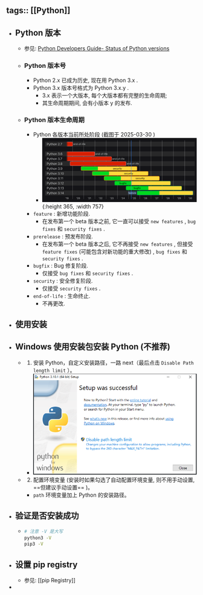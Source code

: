tags:: [[Python]]
---

- ## Python 版本
	- 参见: [Python Developers Guide- Status of Python versions](https://devguide.python.org/versions)
	- ### Python 版本号
		- Python 2.x 已成为历史, 现在用 Python 3.x .
		- Python 3.x  版本号格式为 Python 3.x.y .
			- 3.x 表示一个大版本, 每个大版本都有完整的生命周期;
			- 其生命周期期间, 会有小版本 y 的发布.
	- ### Python 版本生命周期
		- Python 各版本当前所处阶段 (截图于 2025-03-30 )
			- ![image.png](../assets/image_1743274021197_0.png){:height 365, :width 757}
		- `feature` : 新增功能阶段.
			- 在发布第一个 beta 版本之前, 它一直可以接受 `new features` , `bug fixes` 和 `security fixes` .
		- `prerelease` : 预发布阶段.
			- 在发布第一个 beta 版本之后, 它不再接受 `new features` , 但接受 `feature fixes` (可能包含对新功能的重大修改) , `bug fixes` 和 `security fixes` .
		- `bugfix` : Bug 修复阶段.
			- 仅接受 `bug fixes` 和 `security fixes` .
		- `security` : 安全修复阶段.
			- 仅接受 `security fixes` .
		- `end-of-life` : 生命终止.
			- 不再更改.
- ## 使用安装
- ## Windows 使用安装包安装 Python (不推荐)
	- 1. 安装 Python，自定义安装路径，一路 next（最后点击 `Disable Path length limit` ）。
		- ![image-20220117193600349.png](../assets/image-20220117193600349_1743277249732_0.png)
	- 2. 配置环境变量 (安装时如果勾选了自动配置环境变量, 则不用手动设置, ==但建议手动设置== )。
		- `path` 环境变量加上 Python 的安装路径。
- ## 验证是否安装成功
	- ``` zsh
	  # 注意 -V 是大写
	  python3 -V
	  pip3 -V
	  ```
- ## 设置 pip registry
	- 参见: [[pip Registry]]
-